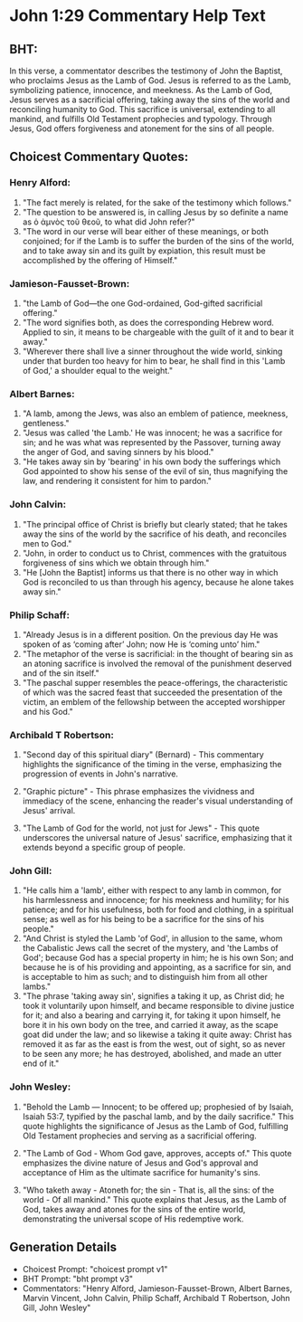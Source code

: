 # John 1:29 Commentary Help Text

## BHT:
In this verse, a commentator describes the testimony of John the Baptist, who proclaims Jesus as the Lamb of God. Jesus is referred to as the Lamb, symbolizing patience, innocence, and meekness. As the Lamb of God, Jesus serves as a sacrificial offering, taking away the sins of the world and reconciling humanity to God. This sacrifice is universal, extending to all mankind, and fulfills Old Testament prophecies and typology. Through Jesus, God offers forgiveness and atonement for the sins of all people.

## Choicest Commentary Quotes:
### Henry Alford:
1. "The fact merely is related, for the sake of the testimony which follows."
2. "The question to be answered is, in calling Jesus by so definite a name as ὁ ἀμνὸς τοῦ θεοῦ, to what did John refer?"
3. "The word in our verse will bear either of these meanings, or both conjoined; for if the Lamb is to suffer the burden of the sins of the world, and to take away sin and its guilt by expiation, this result must be accomplished by the offering of Himself."

### Jamieson-Fausset-Brown:
1. "the Lamb of God—the one God-ordained, God-gifted sacrificial offering."
2. "The word signifies both, as does the corresponding Hebrew word. Applied to sin, it means to be chargeable with the guilt of it and to bear it away."
3. "Wherever there shall live a sinner throughout the wide world, sinking under that burden too heavy for him to bear, he shall find in this 'Lamb of God,' a shoulder equal to the weight."

### Albert Barnes:
1. "A lamb, among the Jews, was also an emblem of patience, meekness, gentleness."
2. "Jesus was called 'the Lamb.' He was innocent; he was a sacrifice for sin; and he was what was represented by the Passover, turning away the anger of God, and saving sinners by his blood."
3. "He takes away sin by 'bearing' in his own body the sufferings which God appointed to show his sense of the evil of sin, thus magnifying the law, and rendering it consistent for him to pardon."

### John Calvin:
1. "The principal office of Christ is briefly but clearly stated; that he takes away the sins of the world by the sacrifice of his death, and reconciles men to God."
2. "John, in order to conduct us to Christ, commences with the gratuitous forgiveness of sins which we obtain through him."
3. "He [John the Baptist] informs us that there is no other way in which God is reconciled to us than through his agency, because he alone takes away sin."

### Philip Schaff:
1. "Already Jesus is in a different position. On the previous day He was spoken of as ‘coming after’ John; now He is ‘coming unto’ him."
2. "The metaphor of the verse is sacrificial: in the thought of bearing sin as an atoning sacrifice is involved the removal of the punishment deserved and of the sin itself."
3. "The paschal supper resembles the peace-offerings, the characteristic of which was the sacred feast that succeeded the presentation of the victim, an emblem of the fellowship between the accepted worshipper and his God."

### Archibald T Robertson:
1. "Second day of this spiritual diary" (Bernard) - This commentary highlights the significance of the timing in the verse, emphasizing the progression of events in John's narrative.

2. "Graphic picture" - This phrase emphasizes the vividness and immediacy of the scene, enhancing the reader's visual understanding of Jesus' arrival.

3. "The Lamb of God for the world, not just for Jews" - This quote underscores the universal nature of Jesus' sacrifice, emphasizing that it extends beyond a specific group of people.

### John Gill:
1. "He calls him a 'lamb', either with respect to any lamb in common, for his harmlessness and innocence; for his meekness and humility; for his patience; and for his usefulness, both for food and clothing, in a spiritual sense; as well as for his being to be a sacrifice for the sins of his people."
2. "And Christ is styled the Lamb 'of God', in allusion to the same, whom the Cabalistic Jews call the secret of the mystery, and 'the Lambs of God'; because God has a special property in him; he is his own Son; and because he is of his providing and appointing, as a sacrifice for sin, and is acceptable to him as such; and to distinguish him from all other lambs."
3. "The phrase 'taking away sin', signifies a taking it up, as Christ did; he took it voluntarily upon himself, and became responsible to divine justice for it; and also a bearing and carrying it, for taking it upon himself, he bore it in his own body on the tree, and carried it away, as the scape goat did under the law; and so likewise a taking it quite away: Christ has removed it as far as the east is from the west, out of sight, so as never to be seen any more; he has destroyed, abolished, and made an utter end of it."

### John Wesley:
1. "Behold the Lamb — Innocent; to be offered up; prophesied of by Isaiah, Isaiah 53:7, typified by the paschal lamb, and by the daily sacrifice." This quote highlights the significance of Jesus as the Lamb of God, fulfilling Old Testament prophecies and serving as a sacrificial offering.

2. "The Lamb of God - Whom God gave, approves, accepts of." This quote emphasizes the divine nature of Jesus and God's approval and acceptance of Him as the ultimate sacrifice for humanity's sins.

3. "Who taketh away - Atoneth for; the sin - That is, all the sins: of the world - Of all mankind." This quote explains that Jesus, as the Lamb of God, takes away and atones for the sins of the entire world, demonstrating the universal scope of His redemptive work.


## Generation Details
- Choicest Prompt: "choicest prompt v1"
- BHT Prompt: "bht prompt v3"
- Commentators: "Henry Alford, Jamieson-Fausset-Brown, Albert Barnes, Marvin Vincent, John Calvin, Philip Schaff, Archibald T Robertson, John Gill, John Wesley"
